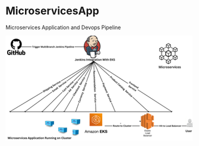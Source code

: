 # MicroservicesApp 
Microservices Application and Devops Pipeline


![ArchitectureDiagram](Architecture.png)
